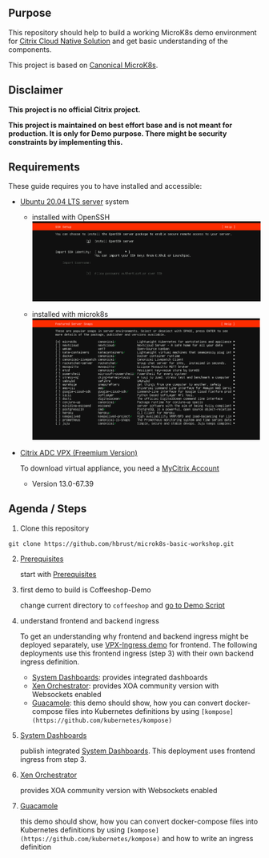 ## Purpose

This repository should help to build a working MicroK8s demo environment for [Citrix Cloud Native Solution](https://www.citrix.com/products/citrix-adc/resources/microservices-app-delivery-best-practices.html) and get basic understanding of the components.

This project is based on [Canonical MicroK8s](https://microk8s.io).

## Disclaimer

**This project is no official Citrix project.**

**This project is maintained on best effort base and is not meant for production. It is only for Demo purpose. There might be security constraints by implementing this.**  

## Requirements

These guide requires you to have installed and accessible:
- [Ubuntu 20.04 LTS server](https://releases.ubuntu.com/20.04/) system

  - installed with OpenSSH
  ![ubuntu-install-with-openssh](/images/ubuntu-install-openssh.png)

  - installed with microk8s
  ![ubuntu-install-with-openssh](/images/ubuntu-install-add-packages.png)

- [Citrix ADC VPX (Freemium Version)](https://www.citrix.com/downloads/citrix-adc/)

  To download virtual appliance, you need a [MyCitrix Account](https://www.citrix.com/account/)
  - Version 13.0-67.39

## Agenda / Steps

1. Clone this repository
  ```
  git clone https://github.com/hbrust/microk8s-basic-workshop.git
  ```

2. [Prerequisites](prerequisites)

   start with [Prerequisites](prerequisites)


3. first demo to build is Coffeeshop-Demo

   change current directory to `coffeeshop` and [go to Demo Script](coffeeshop)

4. understand frontend and backend ingress

   To get an understanding why frontend and backend ingress might be deployed separately, use [VPX-Ingress demo](vpx-ingress) for frontend. The following deployments use this frontend ingress (step 3) with their own backend ingress definition.
    - [System Dashboards](system-dashboards): provides integrated dashboards
    - [Xen Orchestrator](xen-orchestrator): provides XOA community version with Websockets enabled
    - [Guacamole](guacamole): this demo should show, how you can convert docker-compose files into Kubernetes definitions by using `[kompose](https://github.com/kubernetes/kompose)`

5. [System Dashboards](system-dashboards)

   publish integrated [System Dashboards](system-dashboards). This deployment uses frontend ingress from step 3.

6. [Xen Orchestrator](xen-orchestrator)

   provides XOA community version with Websockets enabled

7. [Guacamole](guacamole)

   this demo should show, how you can convert docker-compose files into Kubernetes definitions by using `[kompose](https://github.com/kubernetes/kompose)` and how to write an ingress definition    
